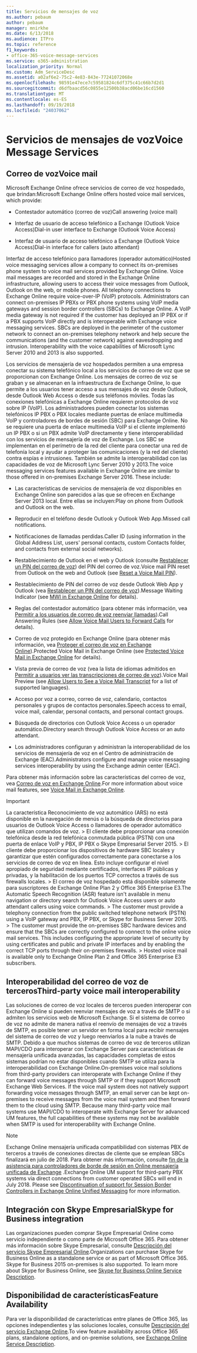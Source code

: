 ```yaml
---
title: Servicios de mensajes de voz
ms.author: pebaum
author: pebaum
manager: mnirkhe
ms.date: 6/13/2018
ms.audience: ITPro
ms.topic: reference
f1_keywords:
- office-365-voice-message-services
ms.service: o365-administration
localization_priority: Normal
ms.custom: Adm_ServiceDesc
ms.assetid: a02af6e2-75c2-4e83-843e-77241072068e
ms.openlocfilehash: 98591e47ece7c59581824c6df375c41c66b7d2d1
ms.sourcegitcommit: d6dfbaacd56c0855e12500b38acd06be16cd1560
ms.translationtype: MT
ms.contentlocale: es-ES
ms.lasthandoff: 09/19/2018
ms.locfileid: "24037062"
---
```

# <a name="voice-message-services"></a><span data-ttu-id="fbd5b-102">Servicios de mensajes de voz</span><span class="sxs-lookup"><span data-stu-id="fbd5b-102">Voice Message Services</span></span>

## <a name="voice-mail"></a><span data-ttu-id="fbd5b-103">Correo de voz</span><span class="sxs-lookup"><span data-stu-id="fbd5b-103">Voice mail</span></span>

<span data-ttu-id="fbd5b-104">Microsoft Exchange Online ofrece servicios de correo de voz hospedado, que brindan:</span><span class="sxs-lookup"><span data-stu-id="fbd5b-104">Microsoft Exchange Online offers hosted voice mail services, which provide:</span></span>
  
- <span data-ttu-id="fbd5b-105">Contestador automático (correo de voz)</span><span class="sxs-lookup"><span data-stu-id="fbd5b-105">Call answering (voice mail)</span></span>
    
- <span data-ttu-id="fbd5b-106">Interfaz de usuario de acceso telefónico a Exchange (Outlook Voice Access)</span><span class="sxs-lookup"><span data-stu-id="fbd5b-106">Dial-in user interface to Exchange (Outlook Voice Access)</span></span>
    
- <span data-ttu-id="fbd5b-107">Interfaz de usuario de acceso telefónico a Exchange (Outlook Voice Access)</span><span class="sxs-lookup"><span data-stu-id="fbd5b-107">Dial-in interface for callers (auto attendant)</span></span>
    
<span data-ttu-id="fbd5b-p101">Interfaz de acceso telefónico para llamadores (operador automático)</span><span class="sxs-lookup"><span data-stu-id="fbd5b-p101">Hosted voice messaging services allow a company to connect its on-premises phone system to voice mail services provided by Exchange Online. Voice mail messages are recorded and stored in the Exchange Online infrastructure, allowing users to access their voice messages from Outlook, Outlook on the web, or mobile phones. All telephony connections to Exchange Online require voice-over-IP (VoIP) protocols. Administrators can connect on-premises IP PBXs or PBX phone systems using VoIP media gateways and session border controllers (SBCs) to Exchange Online. A VoIP media gateway is not required if the customer has deployed an IP PBX or if a PBX supports VoIP directly and is interoperable with Exchange voice messaging services. SBCs are deployed in the perimeter of the customer network to connect an on-premises telephony network and help secure the communications (and the customer network) against eavesdropping and intrusion. Interoperability with the voice capabilities of Microsoft Lync Server 2010 and 2013 is also supported.</span></span>
  
<span data-ttu-id="fbd5b-p102">Los servicios de mensajería de voz hospedados permiten a una empresa conectar su sistema telefónico local a los servicios de correo de voz que se proporcionan con Exchange Online. Los mensajes de correo de voz se graban y se almacenan en la infraestructura de Exchange Online, lo que permite a los usuarios tener acceso a sus mensajes de voz desde Outlook, desde Outlook Web Access o desde sus teléfonos móviles. Todas las conexiones telefónicas a Exchange Online requieren protocolos de voz sobre IP (VoIP). Los administradores pueden conectar los sistemas telefónicos IP PBX o PBX locales mediante puertas de enlace multimedia VoIP y controladores de bordes de sesión (SBC) para Exchange Online. No se requiere una puerta de enlace multimedia VoIP si el cliente implementó un IP PBX o si un PBX admite VoIP directamente y tiene interoperabilidad con los servicios de mensajería de voz de Exchange. Los SBC se implementan en el perímetro de la red del cliente para conectar una red de telefonía local y ayudar a proteger las comunicaciones (y la red del cliente) contra espías e intrusiones. También se admite la interoperabilidad con las capacidades de voz de Microsoft Lync Server 2010 y 2013.</span><span class="sxs-lookup"><span data-stu-id="fbd5b-p102">The voice messaging services features available in Exchange Online are similar to those offered in on-premises Exchange Server 2016. These include:</span></span>
  
- <span data-ttu-id="fbd5b-117">Las características de servicios de mensajería de voz disponibles en Exchange Online son parecidos a las que se ofrecen en Exchange Server 2013 local. Entre ellas se incluyen:</span><span class="sxs-lookup"><span data-stu-id="fbd5b-117">Play on phone from Outlook and Outlook on the web.</span></span>
    
- <span data-ttu-id="fbd5b-118">Reproducir en el teléfono desde Outlook y Outlook Web App.</span><span class="sxs-lookup"><span data-stu-id="fbd5b-118">Missed call notifications.</span></span>
    
- <span data-ttu-id="fbd5b-119">Notificaciones de llamadas perdidas.</span><span class="sxs-lookup"><span data-stu-id="fbd5b-119">Caller ID (using information in the Global Address List, users' personal contacts, custom Contacts folder, and contacts from external social networks).</span></span>
    
- <span data-ttu-id="fbd5b-120">Restablecimiento de Outlook en el web y Outlook (consulte [Restablecer un PIN del correo de voz](https://go.microsoft.com/fwlink/p/?LinkId=286328)) del PIN del correo de voz.</span><span class="sxs-lookup"><span data-stu-id="fbd5b-120">Voice mail PIN reset from Outlook on the web and Outlook (see [Reset a Voice Mail PIN](https://go.microsoft.com/fwlink/p/?LinkId=286328)).</span></span>
    
- <span data-ttu-id="fbd5b-121">Restablecimiento de PIN del correo de voz desde Outlook Web App y Outlook (vea [Restablecer un PIN del correo de voz](https://go.microsoft.com/fwlink/p/?LinkId=271794)).</span><span class="sxs-lookup"><span data-stu-id="fbd5b-121">Message Waiting Indicator (see [MWI in Exchange Online](https://go.microsoft.com/fwlink/p/?LinkId=271794) for details).</span></span> 
    
- <span data-ttu-id="fbd5b-122">Reglas del contestador automático (para obtener más información, vea [Permitir a los usuarios de correo de voz reenviar llamadas](https://go.microsoft.com/fwlink/p/?LinkId=271795)).</span><span class="sxs-lookup"><span data-stu-id="fbd5b-122">Call Answering Rules (see [Allow Voice Mail Users to Forward Calls](https://go.microsoft.com/fwlink/p/?LinkId=271795) for details).</span></span> 
    
- <span data-ttu-id="fbd5b-123">Correo de voz protegido en Exchange Online (para obtener más información, vea [Proteger el correo de voz en Exchange Online](https://go.microsoft.com/fwlink/p/?LinkId=271796)).</span><span class="sxs-lookup"><span data-stu-id="fbd5b-123">Protected Voice Mail in Exchange Online (see [Protected Voice Mail in Exchange Online](https://go.microsoft.com/fwlink/p/?LinkId=271796) for details).</span></span> 
    
- <span data-ttu-id="fbd5b-124">Vista previa de correo de voz (vea la lista de idiomas admitidos en [Permitir a usuarios ver las transcripciones de correo de voz](https://go.microsoft.com/fwlink/p/?LinkId=271797)).</span><span class="sxs-lookup"><span data-stu-id="fbd5b-124">Voice Mail Preview (see [Allow Users to See a Voice Mail Transcript](https://go.microsoft.com/fwlink/p/?LinkId=271797) for a list of supported languages).</span></span> 
    
- <span data-ttu-id="fbd5b-125">Acceso por voz a correo, correo de voz, calendario, contactos personales y grupos de contactos personales.</span><span class="sxs-lookup"><span data-stu-id="fbd5b-125">Speech access to email, voice mail, calendar, personal contacts, and personal contact groups.</span></span>
    
- <span data-ttu-id="fbd5b-126">Búsqueda de directorios con Outlook Voice Access o un operador automático.</span><span class="sxs-lookup"><span data-stu-id="fbd5b-126">Directory search through Outlook Voice Access or an auto attendant.</span></span>
    
- <span data-ttu-id="fbd5b-127">Los administradores configuran y administran la interoperabilidad de los servicios de mensajería de voz en el Centro de administración de Exchange (EAC).</span><span class="sxs-lookup"><span data-stu-id="fbd5b-127">Administrators configure and manage voice messaging services interoperability by using the Exchange admin center (EAC).</span></span>
    
<span data-ttu-id="fbd5b-128">Para obtener más información sobre las características del correo de voz, vea [Correo de voz en Exchange Online](https://go.microsoft.com/fwlink/p/?LinkId=271798).</span><span class="sxs-lookup"><span data-stu-id="fbd5b-128">For more information about voice mail features, see [Voice Mail in Exchange Online](https://go.microsoft.com/fwlink/p/?LinkId=271798).</span></span>
  
> [!IMPORTANT]
> <span data-ttu-id="fbd5b-p103">La característica Reconocimiento de voz automático (ARS) no está disponible en la navegación de menús o la búsqueda de directorios para usuarios de Outlook Voice Access o llamadores de operador automático que utilizan comandos de voz. > El cliente debe proporcionar una conexión telefónica desde la red telefónica conmutada pública (PSTN) con una puerta de enlace VoIP y PBX, IP PBX o Skype Empresarial Server 2015. > El cliente debe proporcionar los dispositivos de hardware SBC locales y garantizar que estén configurados correctamente para conectarse a los servicios de correo de voz en línea. Esto incluye configurar el nivel apropiado de seguridad mediante certificados, interfaces IP públicas y privadas, y la habilitación de los puertos TCP correctos a través de sus firewalls locales. > El correo de voz hospedado está disponible solamente para suscriptores de Exchange Online Plan 2 y Office 365 Enterprise E3.</span><span class="sxs-lookup"><span data-stu-id="fbd5b-p103">The Automatic Speech Recognition (ASR) feature isn't available in menu navigation or directory search for Outlook Voice Access users or auto attendant callers using voice commands. > The customer must provide a telephony connection from the public switched telephone network (PSTN) using a VoIP gateway and PBX, IP PBX, or Skype for Business Server 2015. > The customer must provide the on-premises SBC hardware devices and ensure that the SBCs are correctly configured to connect to the online voice mail services. This includes configuring the appropriate level of security by using certificates and public and private IP interfaces and by enabling the correct TCP ports through their on-premises firewalls. > Hosted voice mail is available only to Exchange Online Plan 2 and Office 365 Enterprise E3 subscribers.</span></span> 
  
## <a name="third-party-voice-mail-interoperability"></a><span data-ttu-id="fbd5b-134">Interoperabilidad del correo de voz de terceros</span><span class="sxs-lookup"><span data-stu-id="fbd5b-134">Third-party voice mail interoperability</span></span>

<span data-ttu-id="fbd5b-p104">Las soluciones de correo de voz locales de terceros pueden interoperar con Exchange Online si pueden reenviar mensajes de voz a través de SMTP o si admiten los servicios web de Microsoft Exchange. Si el sistema de correo de voz no admite de manera nativa el reenvío de mensajes de voz a través de SMTP, es posible tener un servidor en forma local para recibir mensajes del sistema de correo de voz y luego reenviarlos a la nube a través de SMTP. Debido a que muchos sistemas de correo de voz de terceros utilizan MAPI/CDO para interoperar con Exchange Server para características de mensajería unificada avanzadas, las capacidades completas de estos sistemas podrían no estar disponibles cuando SMTP se utiliza para la interoperabilidad con Exchange Online.</span><span class="sxs-lookup"><span data-stu-id="fbd5b-p104">On-premises voice mail solutions from third-party providers can interoperate with Exchange Online if they can forward voice messages through SMTP or if they support Microsoft Exchange Web Services. If the voice mail system does not natively support forwarding voice messages through SMTP, an email server can be kept on-premises to receive messages from the voice mail system and then forward them to the cloud using SMTP. Because many third-party voice mail systems use MAPI/CDO to interoperate with Exchange Server for advanced UM features, the full capabilities of these systems may not be available when SMTP is used for interoperability with Exchange Online.</span></span>
  
> [!NOTE]
> <span data-ttu-id="fbd5b-p105">Exchange Online mensajería unificada compatibilidad con sistemas PBX de terceros a través de conexiones directas de cliente que se emplean SBCs finalizará en julio de 2018. Para obtener más información, consulte [fin de la asistencia para controladores de borde de sesión en Online mensajería unificada de Exchange](https://blogs.technet.microsoft.com/exchange/2017/07/18/discontinuation-of-support-for-session-border-controllers-in-exchange-online-unified-messaging/) .</span><span class="sxs-lookup"><span data-stu-id="fbd5b-p105">Exchange Online UM support for third-party PBX systems via direct connections from customer operated SBCs will end in July 2018. Please see [Discontinuation of support for Session Border Controllers in Exchange Online Unified Messaging](https://blogs.technet.microsoft.com/exchange/2017/07/18/discontinuation-of-support-for-session-border-controllers-in-exchange-online-unified-messaging/) for more information.</span></span> 
  
## <a name="skype-for-business-integration"></a><span data-ttu-id="fbd5b-140">Integración con Skype Empresarial</span><span class="sxs-lookup"><span data-stu-id="fbd5b-140">Skype for Business integration</span></span>

<span data-ttu-id="fbd5b-p106">Las organizaciones pueden comprar Skype Empresarial Online como servicio independiente o como parte de Microsoft Office 365. Para obtener más información sobre Skype Empresarial, consulte [Descripción del servicio Skype Empresarial Online](../skype-for-business-online-service-description/skype-for-business-online-service-description.md).</span><span class="sxs-lookup"><span data-stu-id="fbd5b-p106">Organizations can purchase Skype for Business Online as a standalone service or as part of Microsoft Office 365. Skype for Business 2015 on-premises is also supported. To learn more about Skype for Business Online, see [Skype for Business Online Service Description](../skype-for-business-online-service-description/skype-for-business-online-service-description.md).</span></span>
  
## <a name="feature-availability"></a><span data-ttu-id="fbd5b-144">Disponibilidad de características</span><span class="sxs-lookup"><span data-stu-id="fbd5b-144">Feature Availability</span></span>

<span data-ttu-id="fbd5b-145">Para ver la disponibilidad de características entre planes de Office 365, las opciones independientes y las soluciones locales, consulte [Descripción del servicio Exchange Online](exchange-online-service-description.md).</span><span class="sxs-lookup"><span data-stu-id="fbd5b-145">To view feature availability across Office 365 plans, standalone options, and on-premise solutions, see [Exchange Online Service Description](exchange-online-service-description.md).</span></span>
  

